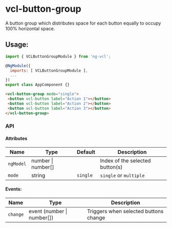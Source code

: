 # vcl-button-group

A button group which distributes space for each button equally to occupy 100% horizontal space.

## Usage:

```js
import { VCLButtonGroupModule } from 'ng-vcl';

@NgModule({
  imports: [ VCLButtonGroupModule ],
  ...
})
export class AppComponent {}
```

 ```html
<vcl-button-group mode="single">
  <button vcl-button label="Action 1"></button>
  <button vcl-button label="Action 2"></button>
  <button vcl-button label="Action 3"></button>
</vcl-button-group>
 ```

### API

#### Attributes

| Name                  | Type                           | Default  | Description
| --------------------- | ----------------------         | -------- |--------------
| `ngModel`             | number &#124; number[]         |          | Index of the selected button(s)
| `mode`                | string                         | `single` | `single` or `multiple`

#### Events:
| Name                  | Type                           | Description
| -                     | -                              | -
| `change`              | event (number &#124; number[]) | Triggers when selected buttons change
